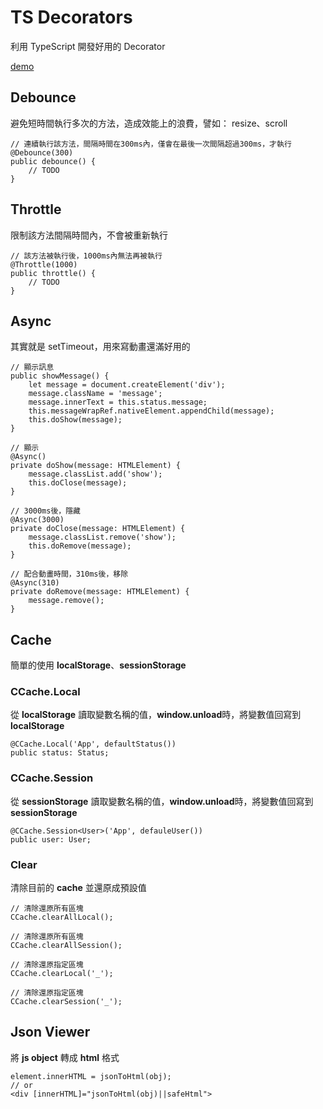 # TS Decorators

利用 TypeScript 開發好用的 Decorator

[demo](https://babyblue94520.github.io/auth-controller/dist/)

## Debounce

避免短時間執行多次的方法，造成效能上的浪費，譬如： resize、scroll


    // 連續執行該方法，間隔時間在300ms內，僅會在最後一次間隔超過300ms，才執行    
    @Debounce(300)
    public debounce() {
        // TODO
    }


## Throttle

限制該方法間隔時間內，不會被重新執行

    // 該方法被執行後，1000ms內無法再被執行
    @Throttle(1000)
    public throttle() {
        // TODO
    }

## Async

其實就是 setTimeout，用來寫動畫還滿好用的

    // 顯示訊息
    public showMessage() {
        let message = document.createElement('div');
        message.className = 'message';
        message.innerText = this.status.message;
        this.messageWrapRef.nativeElement.appendChild(message);
        this.doShow(message);
    }

    // 顯示
    @Async()
    private doShow(message: HTMLElement) {
        message.classList.add('show');
        this.doClose(message);
    }

    // 3000ms後，隱藏
    @Async(3000)
    private doClose(message: HTMLElement) {
        message.classList.remove('show');
        this.doRemove(message);
    }

    // 配合動畫時間，310ms後，移除
    @Async(310)
    private doRemove(message: HTMLElement) {
        message.remove();
    }

## Cache 

簡單的使用 **localStorage**、**sessionStorage**

### CCache.Local

從 **localStorage** 讀取變數名稱的值，**window.unload**時，將變數值回寫到 **localStorage**

    @CCache.Local('App', defaultStatus())
    public status: Status;

### CCache.Session

從 **sessionStorage** 讀取變數名稱的值，**window.unload**時，將變數值回寫到 **sessionStorage**

    @CCache.Session<User>('App', defauleUser())
    public user: User;

### Clear

清除目前的 **cache** 並還原成預設值


    // 清除還原所有區塊
    CCache.clearAllLocal();

    // 清除還原所有區塊
    CCache.clearAllSession();

    // 清除還原指定區塊
    CCache.clearLocal('_');

    // 清除還原指定區塊
    CCache.clearSession('_');

## Json Viewer

將 **js object** 轉成 **html** 格式

    element.innerHTML = jsonToHtml(obj);
    // or
    <div [innerHTML]="jsonToHtml(obj)||safeHtml">
